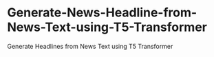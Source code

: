 # Generate-News-Headline-from-News-Text-using-T5-Transformer
Generate Headlines from News Text using T5 Transformer
